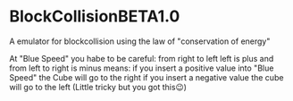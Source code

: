 # BlockCollisionBETA1.0
A emulator for blockcollision using the law of "conservation of energy"


At "Blue Speed" you habe to be careful:
from right to left left is plus and from left to right is minus
means: if you insert a positive value into "Blue Speed" the Cube will go to the right
if you insert a negative value the cube will go to the left
(Little tricky but you got this😉)
